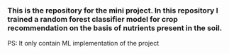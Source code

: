 ### This is the repository for the mini project. In this repository I trained a random forest classifier model for crop recommendation on the basis of nutrients present in the soil.
PS: It only contain ML implementation of the project
